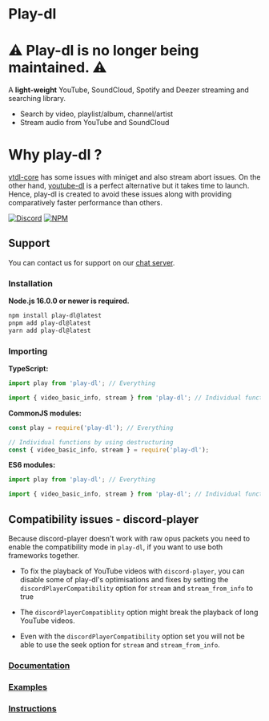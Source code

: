 # Play-dl


# ⚠️ Play-dl is no longer being maintained. ⚠️

A **light-weight** YouTube, SoundCloud, Spotify and Deezer streaming and searching library.

-   Search by video, playlist/album, channel/artist
-   Stream audio from YouTube and SoundCloud

# Why play-dl ?

[ytdl-core](https://github.com/fent/node-ytdl-core) has some issues with miniget and also stream abort issues. On the other hand, [youtube-dl](https://github.com/ytdl-org/youtube-dl) is a perfect alternative but it takes time to launch. Hence, play-dl is created to avoid these issues along with providing comparatively faster performance than others.

[![Discord](https://img.shields.io/discord/888998674716315679?color=00aa00&label=%20Discord&logo=Discord)](https://discord.gg/8H3xWcv3D7)
[![NPM](https://img.shields.io/npm/v/play-dl.svg?color=00aa00&logo=npm)](https://www.npmjs.com/package/play-dl)

## Support

You can contact us for support on our [chat server](https://discord.gg/8H3xWcv3D7).

### Installation

**Node.js 16.0.0 or newer is required.**

```bash
npm install play-dl@latest
pnpm add play-dl@latest
yarn add play-dl@latest
```

### Importing

**TypeScript:**
```ts
import play from 'play-dl'; // Everything

import { video_basic_info, stream } from 'play-dl'; // Individual functions
```

**CommonJS modules:**
```js
const play = require('play-dl'); // Everything

// Individual functions by using destructuring
const { video_basic_info, stream } = require('play-dl');
```

**ES6 modules:**
```ts
import play from 'play-dl'; // Everything

import { video_basic_info, stream } from 'play-dl'; // Individual functions
```

## **Compatibility issues** - discord-player
    
Because discord-player doesn't work with raw opus packets you need to enable the compatibility mode in `play-dl`, if you want to use both frameworks together.

- To fix the playback of YouTube videos with `discord-player`, you can disable some of play-dl's optimisations and fixes by setting the `discordPlayerCompatibility` option for `stream` and `stream_from_info` to true

- The `discordPlayerCompatiblity` option might break the playback of long YouTube videos.

- Even with the `discordPlayerCompatibility` option set you will not be able to use the seek option for `stream` and `stream_from_info`.
    

### [Documentation](https://play-dl.github.io/modules.html)
### [Examples](./examples)
### [Instructions](./instructions)
